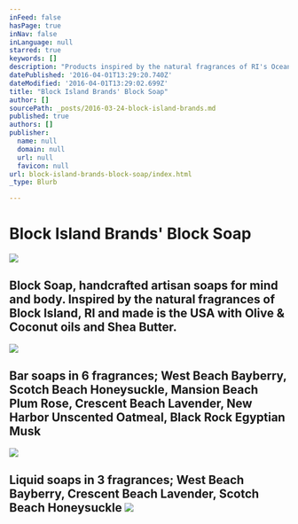 ```yaml
---
inFeed: false
hasPage: true
inNav: false
inLanguage: null
starred: true
keywords: []
description: "Products inspired by the natural fragrances of RI's Ocean Jewel."
datePublished: '2016-04-01T13:29:20.740Z'
dateModified: '2016-04-01T13:29:02.699Z'
title: "Block Island Brands' Block Soap"
author: []
sourcePath: _posts/2016-03-24-block-island-brands.md
published: true
authors: []
publisher:
  name: null
  domain: null
  url: null
  favicon: null
url: block-island-brands-block-soap/index.html
_type: Blurb

---
```

# Block Island Brands' Block Soap
![](https://s3-us-west-2.amazonaws.com/the-grid-img/p/4ab41dc52eafcdb3a7025f44742cc5706407b34b.jpg)

## Block Soap, handcrafted artisan soaps for mind and body. Inspired by the natural fragrances of Block Island, RI and made is the USA with Olive & Coconut oils and Shea Butter.
![](https://the-grid-user-content.s3-us-west-2.amazonaws.com/44291915-69de-4cbf-909f-821244150849.jpg)

## Bar soaps in 6 fragrances; West Beach Bayberry, Scotch Beach Honeysuckle, Mansion Beach Plum Rose, Crescent Beach Lavender, New Harbor Unscented Oatmeal, Black Rock Egyptian Musk
![](https://the-grid-user-content.s3-us-west-2.amazonaws.com/c13d7a33-081e-430e-bbb9-23888113f691.jpg)

## Liquid soaps in 3 fragrances; West Beach Bayberry, Crescent Beach Lavender, Scotch Beach Honeysuckle ![](https://the-grid-user-content.s3-us-west-2.amazonaws.com/67ad5481-c617-4b55-bfe8-02b86bc12249.jpg)
